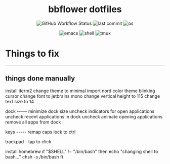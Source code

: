 <div align="center">

# bbflower dotfiles

![GitHub Workflow Status](https://img.shields.io/github/workflow/status/bbflower/dotfiles/Bootstrap%20Develop%20Environment?color=gray&logo=github&style=for-the-badge&labelColor=FA824C)
![last commit](https://img.shields.io/github/last-commit/bbflower/dotfiles?style=for-the-badge&logo=git&labelColor=357DED&logoColor=white&color=gray)
![os](https://img.shields.io/badge/macOS-12.1-gray?style=for-the-badge&labelColor=6D9DC5&logo=apple) 

![emacs](https://img.shields.io/badge/emacs-v28-gray?style=for-the-badge&labelColor=646CFF&logo=gnuemacs&logoColor=white)
![shell](https://img.shields.io/badge/bash-v3.2-gray?style=for-the-badge&logo=gnubash&labelColor=179287&logoColor=white)
![tmux](https://img.shields.io/badge/tmux-v3.2a-gray?style=for-the-badge&logo=tmux&labelColor=0AC18E&logoColor=white)

</div>

# Things to fix
 --------------------------------
 things done manually
 --------------------------------
 
 install iterm2
 change theme to minimal
 import nord color theme
 blinking cursor
 change font to jetbrains mono
 change vertical height to 115
 change text size to 14

 dock -----
 minimize dock size
 uncheck indicators for open applications
 uncheck recent applications in dock
 uncheck animate opening applications
 remove all apps from dock
 
 keys -----
 remap caps lock to ctrl

 trackpad -
 tap to click

 install homebrew
if "$SHELL" != "/bin/bash"
then
  echo "changing shell to bash..."
  chsh -s /bin/bash
fi